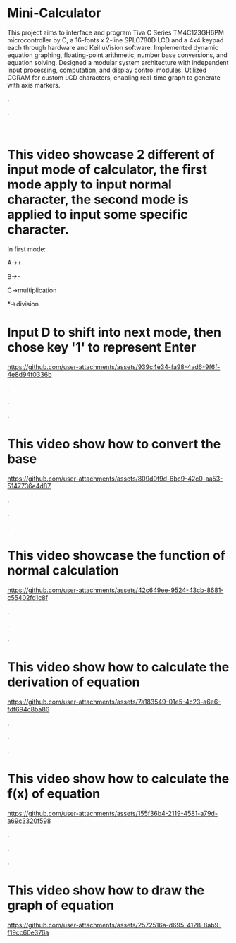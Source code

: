 # Mini-Calculator
This project aims to interface and program Tiva C Series TM4C123GH6PM microcontroller by C, a 16-fonts x 2-line SPLC780D LCD and a 4x4 keypad each through hardware and Keil uVision software.
Implemented dynamic equation graphing, floating-point arithmetic, number base conversions, and equation solving.
Designed a modular system architecture with independent input processing, computation, and display control modules.
Utilized CGRAM for custom LCD characters, enabling real-time graph to generate with axis markers.

.

.

.


# This video showcase 2 different of input mode of calculator, the first mode apply to input normal character, the second mode is applied to input some specific character.

In first mode:

A->+

B->-

C->multiplication

*->division

# Input D to shift into next mode, then chose key '1' to represent Enter

https://github.com/user-attachments/assets/939c4e34-fa98-4ad6-9f6f-4e8d94f0336b

.

.

.

# This video show how to convert the base

https://github.com/user-attachments/assets/809d0f9d-6bc9-42c0-aa53-5147736e4d87

.

.

.


# This video showcase the function of normal calculation

https://github.com/user-attachments/assets/42c649ee-9524-43cb-8681-c55402fd1c8f

.

.

.

# This video show how to calculate the derivation of equation


https://github.com/user-attachments/assets/7a183549-01e5-4c23-a6e6-fdf694c8ba86

.

.

.

# This video show how to calculate the f(x) of equation

https://github.com/user-attachments/assets/155f36b4-2119-4581-a79d-a69c3320f598

.

.

.




# This video show how to draw the graph of equation

https://github.com/user-attachments/assets/2572516a-d695-4128-8ab9-f19cc60e376a



